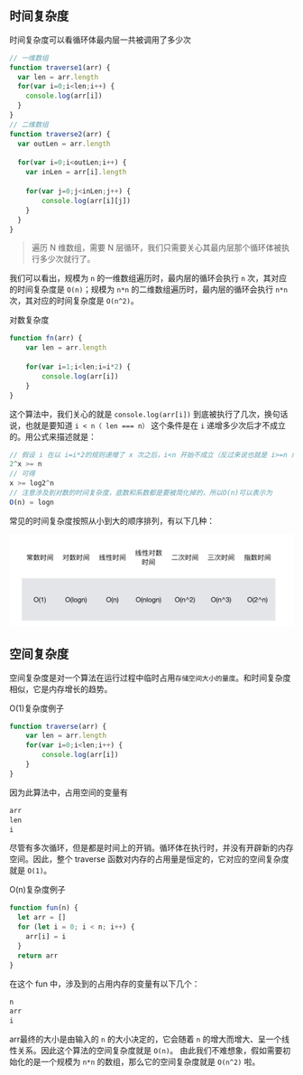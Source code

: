 ## 时间复杂度
时间复杂度可以看循环体最内层一共被调用了多少次

```js
// 一维数组
function traverse1(arr) {
  var len = arr.length
  for(var i=0;i<len;i++) {
    console.log(arr[i])
  }
}
// 二维数组
function traverse2(arr) {
  var outLen = arr.length

  for(var i=0;i<outLen;i++) {
    var inLen = arr[i].length

    for(var j=0;j<inLen;j++) { 
        console.log(arr[i][j])
    }
  }
}
```

>遍历 N 维数组，需要 N 层循环，我们只需要关心其最内层那个循环体被执行多少次就行了。

我们可以看出，规模为 `n` 的一维数组遍历时，最内层的循环会执行 `n` 次，其对应的时间复杂度是 `O(n)`；规模为 `n*n` 的二维数组遍历时，最内层的循环会执行 `n*n` 次，其对应的时间复杂度是 `O(n^2)`。


对数复杂度
```js
function fn(arr) {
    var len = arr.length  
    
    for(var i=1;i<len;i=i*2) {
        console.log(arr[i])
    }
}
```

这个算法中，我们关心的就是 `console.log(arr[i])` 到底被执行了几次，换句话说，也就是要知道 `i < n（ len === n）` 这个条件是在 `i` 递增多少次后才不成立的。用公式来描述就是：
```js
// 假设 i 在以 i=i*2的规则递增了 x 次之后，i<n 开始不成立（反过来说也就是 i>=n 成立）。那么此时我们要计算的其实就是这样一个数学方程：
2^x >= n
// 可得
x >= log2^n
// 注意涉及到对数的时间复杂度，底数和系数都是要被简化掉的，所以O(n)可以表示为
O(n) = logn
```

常见的时间复杂度按照从小到大的顺序排列，有以下几种：
<p>
<img src="./static/css.md/时间复杂度.png" />
</p>

## 空间复杂度
空间复杂度是对一个算法在运行过程中临时占用`存储空间大小的量度`。和时间复杂度相似，它是内存增长的趋势。

O(1)复杂度例子
```js
function traverse(arr) {
    var len = arr.length
    for(var i=0;i<len;i++) {
        console.log(arr[i])
    }
}
```

因为此算法中，占用空间的变量有
```js
arr
len
i
```

尽管有多次循环，但是都是时间上的开销。循环体在执行时，并没有开辟新的内存空间。因此，整个 traverse 函数对内存的占用量是恒定的，它对应的空间复杂度就是 `O(1)`。

O(n)复杂度例子
```js
function fun(n) {
  let arr = []
  for (let i = 0; i < n; i++) {
    arr[i] = i
  }
  return arr
}
```

在这个 fun 中，涉及到的占用内存的变量有以下几个：
```js
n 
arr
i
```

arr最终的大小是由输入的 `n` 的大小决定的，它会随着 `n` 的增大而增大、呈一个线性关系。因此这个算法的空间复杂度就是 `O(n)`。
由此我们不难想象，假如需要初始化的是一个规模为 `n*n` 的数组，那么它的空间复杂度就是 `O(n^2)` 啦。